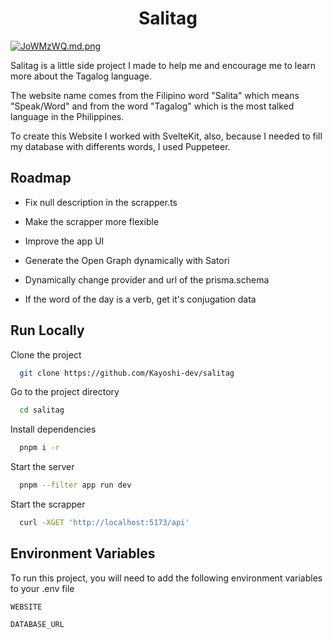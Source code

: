 <h1 align="center">Salitag</h1>

[![JoWMzWQ.md.png](https://iili.io/JoWMzWQ.md.png)](https://freeimage.host/i/JoWMzWQ)

Salitag is a little side project I made to help me and encourage me to learn more about the Tagalog language.

The website name comes from the Filipino word "Salita" which means "Speak/Word" and from the word "Tagalog" which is the most talked language in the Philippines.

To create this Website I worked with SvelteKit, also, because I needed to fill my database with differents words, I used Puppeteer.

## Roadmap

- Fix null description in the scrapper.ts

- Make the scrapper more flexible

- Improve the app UI

- Generate the Open Graph dynamically with Satori

- Dynamically change provider and url of the prisma.schema

- If the word of the day is a verb, get it's conjugation data

## Run Locally

Clone the project

```bash
  git clone https://github.com/Kayoshi-dev/salitag
```

Go to the project directory

```bash
  cd salitag
```

Install dependencies

```bash
  pnpm i -r
```

Start the server

```bash
  pnpm --filter app run dev
```

Start the scrapper

```bash
  curl -XGET 'http://localhost:5173/api'
```

## Environment Variables

To run this project, you will need to add the following environment variables to your .env file

`WEBSITE`

`DATABASE_URL`
